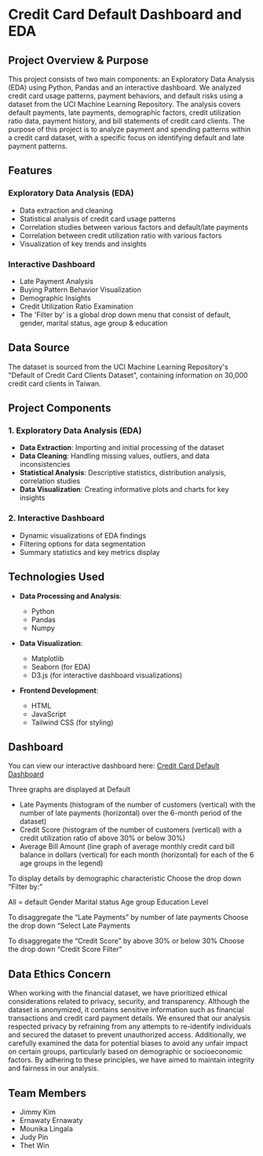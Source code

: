 # Credit Card Default Dashboard and EDA

## Project Overview & Purpose

This project consists of two main components: an Exploratory Data Analysis (EDA) using Python, Pandas and an interactive dashboard. We analyzed credit card usage patterns, payment behaviors, and default risks using a dataset from the UCI Machine Learning Repository. The analysis covers default payments, late payments, demographic factors, credit utilization ratio data, payment history, and bill statements of credit card clients. The purpose of this project is to analyze payment and spending patterns within a credit card dataset, with a specific focus on identifying default and late payment patterns. 

## Features

### Exploratory Data Analysis (EDA)
- Data extraction and cleaning
- Statistical analysis of credit card usage patterns
- Correlation studies between various factors and default/late payments
- Correlation between credit utilization ratio with various factors
- Visualization of key trends and insights

### Interactive Dashboard
- Late Payment Analysis
- Buying Pattern Behavior Visualization
- Demographic Insights
- Credit Utilization Ratio Examination
- The 'Filter by' is a global drop down menu that consist of default, gender, marital status, age group & education

## Data Source

The dataset is sourced from the UCI Machine Learning Repository's "Default of Credit Card Clients Dataset", containing information on 30,000 credit card clients in Taiwan.

## Project Components

### 1. Exploratory Data Analysis (EDA)
- **Data Extraction**: Importing and initial processing of the dataset
- **Data Cleaning**: Handling missing values, outliers, and data inconsistencies
- **Statistical Analysis**: Descriptive statistics, distribution analysis, correlation studies
- **Data Visualization**: Creating informative plots and charts for key insights

### 2. Interactive Dashboard
- Dynamic visualizations of EDA findings
- Filtering options for data segmentation
- Summary statistics and key metrics display

## Technologies Used

- **Data Processing and Analysis**: 
  - Python
  - Pandas
  - Numpy
    
- **Data Visualization**: 
  - Matplotlib
  - Seaborn (for EDA)
  - D3.js (for interactive dashboard visualizations)
    
- **Frontend Development**:
  - HTML
  - JavaScript
  - Tailwind CSS (for styling)

## Dashboard

You can view our interactive dashboard here: [Credit Card Default Dashboard](https://j91k.github.io/Credit_Card_Default_Dashboard/)

Three graphs are displayed at Default

- Late Payments (histogram of the number of customers (vertical) with the number of late payments (horizontal) over the 6-month period of the dataset)
- Credit Score (histogram of the number of customers (vertical) with a credit utilization ratio of above 30% or below 30%)
- Average Bill Amount (line graph of average monthly credit card bill balance in dollars (vertical) for each month (horizontal) for each of the 6 age groups in the legend)

To display details by demographic characteristic
Choose the drop down “Filter by:”

All = default
Gender
Marital status
Age group
Education Level

To disaggregate the “Late Payments” by number of late payments
Choose the drop down “Select Late Payments

To disaggregate the “Credit Score” by above 30% or below 30%
Choose the drop down “Credit Score Filter”

## Data Ethics Concern

When working with the financial dataset, we have prioritized ethical considerations related to privacy, security, and transparency. Although the dataset is anonymized, it contains sensitive information such as financial transactions and credit card payment details. We ensured that our analysis respected privacy by refraining from any attempts to re-identify individuals and secured the dataset to prevent unauthorized access. Additionally, we carefully examined the data for potential biases to avoid any unfair impact on certain groups, particularly based on demographic or socioeconomic factors. By adhering to these principles, we have aimed to maintain integrity and fairness in our analysis.

## Team Members

- Jimmy Kim
- Ernawaty Ernawaty
- Mounika Lingala
- Judy Pin
- Thet Win


